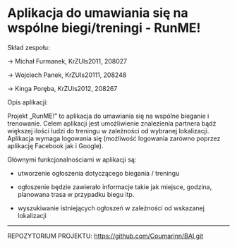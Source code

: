 # Aplikacja do umawiania się na wspólne biegi/treningi - RunME!
Skład zespołu:

-> Michał Furmanek, KrZUIs2011, 208027

-> Wojciech Panek, KrZUIs20111, 208248

-> Kinga Poręba, KrZUIs2012, 208267


Opis aplikacji:

Projekt „RunME!” to aplikacja do umawiania się na wspólne bieganie i trenowanie. 
Celem aplikacji jest umożliwienie znalezienia partnera bądź większej ilości ludzi do treningu w zależności od wybranej lokalizacji. 
Aplikacja wymaga logowania się (możliwość logowania zarówno poprzez aplikację Facebook jak i Google). 

Głównymi funkcjonalnościami w aplikacji są: 

- utworzenie ogłoszenia dotyczącego biegania / treningu

- ogłoszenie będzie zawierało informacje takie jak miejsce, godzina, planowana trasa w przypadku biegu itp.

- wyszukiwanie istniejących ogłoszeń w zależności od wskazanej lokalizacji


------------------------------------------------------------------------------------------------------------------------------

REPOZYTORIUM PROJEKTU:
https://github.com/Coumarinn/BAI.git
